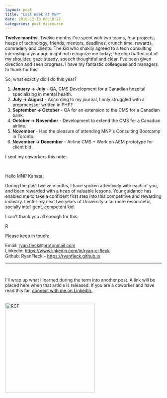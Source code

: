 ```yaml
---
layout: post
title: "Last Week at MNP"
date: 2018-12-13 00:10:22
categories: post discourse
---
```


**Twelve months.** Twelve months I've spent with two teams, four projects, heaps of technology, friends, mentors, deadlines, crunch time, rewards, comradery and clients. The kid who shakily agreed to a tech consulting internship a year ago might not recognize me today; the chip buffed out of my shoulder, gaze steady, speech thoughtful and clear. I've been given direction and seen progress. I have my fantastic colleagues and managers to thank for this.

So, what exactly did I do this year?
1. **January -> July** - QA, CMS Development for a Canadian hospital specializing in mental health.
1. **July -> August** - According to my journal, I only struggled with a preprocessor written in PHP?
1. **September -> October** - QA for an extension to the CMS for a Canadian bank.
1. **October -> November** - Development to extend the CMS for a Canadian airline.
1. **November** - Had the pleasure of attending MNP's Consulting Bootcamp in Toronto.
1. **November -> December** - Airline CMS + Work on AEM prototype for client bid.

I sent my coworkers this note:

<br />

Hello MNP Kanata,

During the past twelve months, I have spoken attentively with each of you, and been rewarded with a heap of valuable lessons.
Your guidance has enabled me to take a confident first step into this competitive and rewarding industry.
I enter my next two years of University a far more resourceful, socially intelligent, competent kid.

I can’t thank you all enough for this.

R

Please keep in touch:

Email: ryan.fleck@protonmail.com  
Linkedin: https://www.linkedin.com/in/ryan-c-fleck  
Github: RyanFleck – https://ryanfleck.github.io
<hr />
<br />

I'll wrap up what I learned during the term into another post. A link will be placed here when that article is released. If you are a coworker and have read this far, [connect with me on LinkedIn.](https://www.linkedin.com/in/ryan-c-fleck)

<br />

<img src="{{ site.url }}/assets/art/s.png" alt="RCF" style="border-radius: 0; width: 289px;"/>

<br />

<br />
